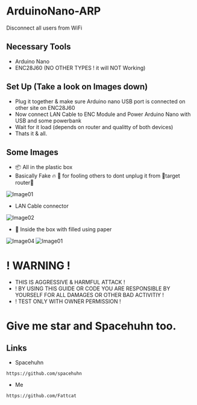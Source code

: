 # ArduinoNano-ARP
Disconnect all users from WiFi

## Necessary Tools
- Arduino Nano
- ENC28J60 (NO OTHER TYPES ! it will NOT Working)
## Set Up (Take a look on Images down)
- Plug it together & make sure Arduino nano USB port is connected on other site on ENC28J60
- Now connect LAN Cable to ENC Module and Power Arduino Nano with USB and some powerbank
- Wait for it load (depends on router and qualitty of both devices)
- Thats it & all.

## Some Images
- 📦 All in the plastic box 
- Basically Fake 🔥 🧱 for fooling others to dont unplug it from 📌target router📌
<img src="ArduinoNano-Img01.jpg" alt="Image01">

- LAN Cable connector 
<img src="ArduinoNano-Img02.jpg" alt="Image02">

- 📝 Inside the box with filled using paper
<img src="ArduinoNano-Img03.jpg" alt="Image04">

<img src="ArduinoNano-Img04.jpg" alt="Image01">

# ! WARNING !
- THIS IS AGGRESSIVE & HARMFUL ATTACK !
- ! BY USING THIS GUIDE OR CODE YOU ARE RESPONSIBLE BY YOURSELF FOR ALL DAMAGES OR OTHER BAD ACTIVITIY !
- ! TEST ONLY WITH OWNER PERMISSION !

# Give me star and Spacehuhn too.

## Links
- Spacehuhn
```
https://github.com/spacehuhn
```
- Me
```
https://github.com/Fattcat
```
